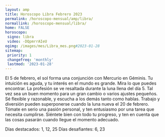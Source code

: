 ```yaml
---
layout: amp
title: Horoscopo Libra Febrero 2023 
permalink: /horoscopo-mensual/amp/libra/
normallink: /horoscopo-mensual/libra/
home: FALSE
horoscopo:
 signo: libra
 video: -DQpmrrAIeU
ogimg: /images/mes/Libra_mes.png#2023-01-28
sitemap:
 priority: 1
 changefreq: 'monthly'
 lastmod: '2023-01-28'
---
```



El 5 de febrero, el sol forma una conjunción con Mercurio en Géminis. Tu intuición es aguda, y tu interés en el mundo es grande. Mira lo que puedes encontrar. La profesión se ve resaltada durante la luna llena del día 5. Tal vez sea un buen momento para un gran cambio o varios ajustes pequeños. Sé flexible y razonable, y escucha a los demás tanto como hablas. Trabajo y diversión pueden superponerse cuando la luna nueva el 20 de febrero. Tómate en serio una pasión personal, y ten entusiasmo por una tarea que necesita cumplirse. Siéntete bien con todo tu progreso, y ten en cuenta que las cosas pasarán cuando llegue el momento adecuado. 

Días destacados: 1, 12, 25
Días desafiantes: 6, 23
